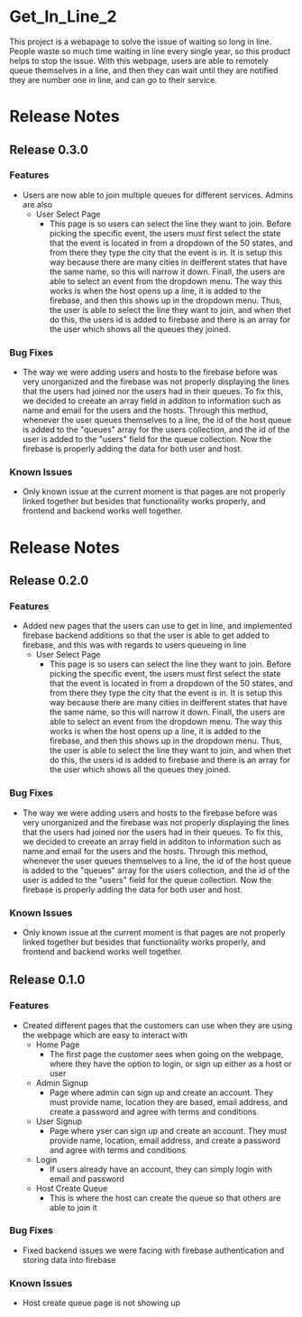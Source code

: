 # Get_In_Line_2

This project is a webapage to solve the issue of waiting so long in line. People waste so much time waiting in line every single year, so this product helps to stop the issue. With this webpage, users are able to remotely queue themselves in a line, and then they can wait until they are notified they are number one in line, and can go to their service. 

# Release Notes
## Release 0.3.0 
### Features
- Users are now able to join multiple queues for different services. Admins are also 
  - User Select Page
    - This page is so users can select the line they want to join. Before picking the specific event, the users must first select the state that the event is located in from a dropdown of the 50 states, and from there they type the city that the event is in. It is setup this way because there are many cities in deifferent states that have the same name, so this will narrow it down. Finall, the users are able to select an event from the dropdown menu. The way this works is when the host opens up a line, it is added to the firebase, and then this shows up in the dropdown menu. Thus, the user is able to select the line they want to join, and when thet do this, the users id is added to firebase and there is an array for the user which shows all the queues they joined.
 
### Bug Fixes 
- The way we were adding users and hosts to the firebase before was very unorganized and the firebase was not properly displaying the lines that the users had joined nor the users had in their queues. To fix this, we decided to creeate an array field in additon to information such as name and email for the users and the hosts. Through this method, whenever the user queues themselves to a line, the id of the host queue is added to the "queues" array for the users collection, and the id of the user is added to the "users" field for the queue collection. Now the firebase is properly adding the data for both user and host. 

### Known Issues 
- Only known issue at the current moment is that pages are not properly linked together but besides that functionality works properly, and frontend and backend works well together.
# Release Notes
## Release 0.2.0 
### Features
- Added new pages that the users can use to get in line, and implemented firebase backend additions so that the user is able to get added to firebase, and this was with regards to users queueing in line 
  - User Select Page
    - This page is so users can select the line they want to join. Before picking the specific event, the users must first select the state that the event is located in from a dropdown of the 50 states, and from there they type the city that the event is in. It is setup this way because there are many cities in deifferent states that have the same name, so this will narrow it down. Finall, the users are able to select an event from the dropdown menu. The way this works is when the host opens up a line, it is added to the firebase, and then this shows up in the dropdown menu. Thus, the user is able to select the line they want to join, and when thet do this, the users id is added to firebase and there is an array for the user which shows all the queues they joined.
 
### Bug Fixes 
- The way we were adding users and hosts to the firebase before was very unorganized and the firebase was not properly displaying the lines that the users had joined nor the users had in their queues. To fix this, we decided to creeate an array field in additon to information such as name and email for the users and the hosts. Through this method, whenever the user queues themselves to a line, the id of the host queue is added to the "queues" array for the users collection, and the id of the user is added to the "users" field for the queue collection. Now the firebase is properly adding the data for both user and host. 

### Known Issues 
- Only known issue at the current moment is that pages are not properly linked together but besides that functionality works properly, and frontend and backend works well together.  
## Release 0.1.0 
### Features
- Created different pages that the customers can use when they are using the webpage which are easy to interact with
  - Home Page
    - The first page the customer sees when going on the webpage, where they have the option to login, or sign up either as a host or user 
  - Admin Signup
    - Page where admin can sign up and create an account. They must provide name, location they are based, email address, and create a password and agree with terms and conditions
  - User Signup
    -  Page where yser can sign up and create an account. They must provide name, location, email address, and create a password and agree with terms and conditions     
  - Login
    - If users already have an account, they can simply login with email and password
  - Host Create Queue 
    - This is where the host can create the queue so that others are able to join it  



### Bug Fixes 
- Fixed backend issues we were facing with firebase authentication and storing data into firebase 

### Known Issues 
- Host create queue page is not showing up 
